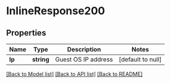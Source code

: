 # InlineResponse200

## Properties
Name | Type | Description | Notes
------------ | ------------- | ------------- | -------------
**Ip** | **string** | Guest OS IP address | [default to null]

[[Back to Model list]](../README.md#documentation-for-models) [[Back to API list]](../README.md#documentation-for-api-endpoints) [[Back to README]](../README.md)


